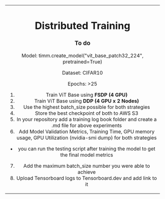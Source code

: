 <table align="center"><tr><td align="center" width="9999">

# Distributed Training

### To do
Model: timm.create_model("vit_base_patch32_224", pretrained=True)

Dataset: CIFAR10

Epochs: >25

1. Train ViT Base using **FSDP (4 GPU)**
2. Train ViT Base using **DDP (4 GPU x 2 Nodes)**
3. Use the highest batch_size possible for both strategies
4. Store the best checkpoint of both to AWS S3
5. In your repository add a training log book folder and create a .md file for above experiments
6. Add Model Validation Metrics, Training Time, GPU memory usage, GPU Utilization (nvidia-smi dump) for both strategies
 - you can run the testing script after training the model to get the final model metrics
7. Add the maximum batch_size number you were able to achieve
8. Upload Tensorboard logs to Tensorboard.dev and add link to it

</td></tr></table>
